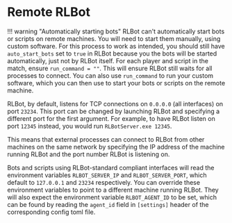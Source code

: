 # Remote RLBot

!!! warning "Automatically starting bots"
    RLBot can't automatically start bots or scripts on remote machines. You will need to start them manually, using custom software.
    For this process to work as intended, you should still have `auto_start_bots` set to `true` in RLBot because you the bots will be started automatically, just not by RLBot itself. For each player and script in the match, ensure `run_command = ""`. This will ensure RLBot still waits for all processes to connect. You can also use `run_command` to run your custom software, which you can then use to start your bots or scripts on the remote machine.

RLBot, by default, listens for TCP connections on `0.0.0.0` (all interfaces) on port `23234`. This port can be changed by launching RLBot and specifying a different port for the first argument. For example, to have RLBot listen on port `12345` instead, you would run `RLBotServer.exe 12345`.

This means that external processes can connect to RLBot from other machines on the same network by specifying the IP address of the machine running RLBot and the port number RLBot is listening on.

Bots and scripts using RLBot-standard compliant interfaces will read the environment variables `RLBOT_SERVER_IP` and `RLBOT_SERVER_PORT`, which default to `127.0.0.1` and `23234` respectively. You can override these environment variables to point to a different machine running RLBot. They will also expect the environment variable `RLBOT_AGENT_ID` to be set, which can be found by reading the `agent_id` field in `[settings]` header of the corresponding config toml file.
